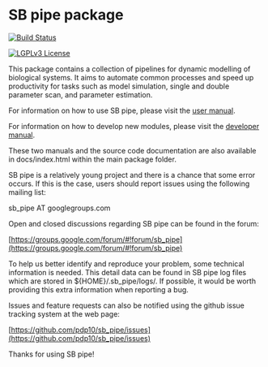 # SB pipe package

[![Build Status](https://travis-ci.org/pdp10/sb_pipe.svg?branch=master)](https://travis-ci.org/pdp10/sb_pipe)

[![LGPLv3 License](http://img.shields.io/badge/license-LGPLv3-blue.svg)](https://www.gnu.org/licenses/lgpl.html)

This package contains a collection of pipelines for dynamic modelling of biological systems. It aims to automate common processes and speed up productivity for tasks such as model simulation, single and double parameter scan, and parameter estimation. 

For information on how to use SB pipe, please visit the 
[user manual](https://github.com/pdp10/sb_pipe/blob/master/docs/user_manual.md).

For information on how to develop new modules, please visit the
[developer manual](https://github.com/pdp10/sb_pipe/blob/master/docs/developer_manual.md).

These two manuals and the source code documentation are also available in docs/index.html within the main package folder. 

SB pipe is a relatively young project and there is a chance that some error occurs. If this is the case, users should report issues using the following mailing list: 

sb_pipe AT googlegroups.com

Open and closed discussions regarding SB pipe can be found in the forum: 

[https://groups.google.com/forum/#!forum/sb_pipe](https://groups.google.com/forum/#!forum/sb_pipe)

To help us better identify and reproduce your problem, some technical information is needed. This detail data can be found in SB pipe log files which are stored in ${HOME}/.sb_pipe/logs/. If possible, it would be worth providing this extra information when reporting a bug.

Issues and feature requests can also be notified using the github issue tracking system at the web page:

[https://github.com/pdp10/sb_pipe/issues](https://github.com/pdp10/sb_pipe/issues)

Thanks for using SB pipe!
